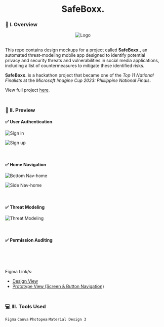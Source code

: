 <div align="center">
  <h1>SafeBoxx.</h1>
</div>

### 🧐 I. Overview
<div align="center">
  <img src="https://github.com/m3mentomor1/SafeBoxx.-Design/assets/95956735/94a8e867-065e-41f0-96d9-49c1ffd926fa" alt="Logo">
</div><br>

This repo contains design mockups for a project called **SafeBoxx.**, an automated threat-modeling mobile app designed to identify potential privacy and security threats and vulnerabilities in social media applications, including a list of countermeasures to mitigate these identified risks.

**SafeBoxx.** is a hackathon project that became one of the *Top 11 National Finalists* at the *Microsoft Imagine Cup 2023: Phillippine National Finals*.

View full project [here](https://github.com/m3mentomor1/SafeBoxx.).
<br><br>
##

### 👀 II. Preview

#### ✅ User Authentication

![Sign in](https://github.com/m3mentomor1/SafeBoxx.-Design/assets/95956735/58500787-f8cf-4d9d-b8e7-e0491210936f)

![Sign up](https://github.com/m3mentomor1/SafeBoxx.-Design/assets/95956735/12ef8727-d410-4b92-84c7-a14609bbfe8d)
<br><br><br>

#### ✅ Home Navigation

![Bottom Nav-home](https://github.com/m3mentomor1/SafeBoxx.-Design/assets/95956735/99627e84-0c81-4975-8234-2e01cc583810)

![Side Nav-home](https://github.com/m3mentomor1/SafeBoxx.-Design/assets/95956735/4203d5b9-b1a3-4778-a4fe-8da49aef915d)
<br><br><br>

#### ✅ Threat Modeling

![Threat Modeling](https://github.com/m3mentomor1/SafeBoxx.-Design/assets/95956735/978aa983-63c0-4826-8ee7-85597cee2634)
<br><br><br>

#### ✅ Permission Auditing

<br><br><br>

Figma Link/s: 
- [Design View](https://www.figma.com/design/fcQUGNiNTUBdq6ED8l6KZO/SafeBoxx.?node-id=53096-27271&t=fmsxWtZYI37RHfku-1)
- [Prototype View (Screen & Button Navigation)]()
<br><br>
##

### 💻 III. Tools Used

``Figma`` ``Canva`` ``Photopea`` ``Material Design 3``
